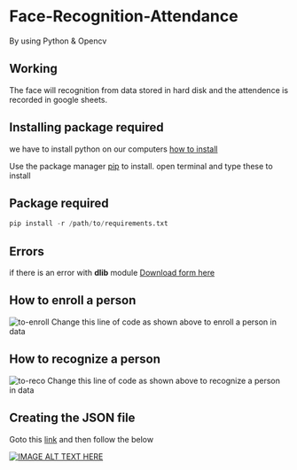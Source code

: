# Face-Recognition-Attendance
By using Python & Opencv 
## Working
The face will recognition from data stored in hard disk and the attendence is recorded in google sheets.
## Installing package required
we have to install python on our computers [how to install](https://www.youtube.com/watch?v=uDbDIhR76H4&t=13s)

Use the package manager [pip](https://pip.pypa.io/en/stable/) to install.
open terminal and type these to install
## Package required
```python
pip install -r /path/to/requirements.txt
```
## Errors 
if there is an error with **dlib** module 
[Download form here](https://github.com/just-innovative-bro/Face-Recognition-Attendance/raw/main/dlib-19.22.99-cp39-cp39-win_amd64.whl) 
## How to enroll a person
<img src="https://i.ibb.co/dBbsxzD/to-enroll.gif" alt="to-enroll" border="0">
Change this line of code as shown above to enroll a person in data

## How to recognize a person
<img src="https://i.ibb.co/gMhfsk9/to-reco.gif" alt="to-reco" border="0">
Change this line of code as shown above to recognize a person in data

## Creating the JSON file
Goto this [link](https://www.googleadservices.com/pagead/aclk?sa=L&ai=DChcSEwjfsLf3hMr0AhXrkmYCHcltB0QYABAAGgJzbQ&ohost=www.google.com&cid=CAESQOD2dCGukhuQTdTf8aT1dmVg9O8mhhwuMKxbP7d6RzE5iIgWN3H5_C5a3AQ7Pb0zxjxTQTM-UK96N0wMdzZBJF0&sig=AOD64_3lmlg7M-FlenKawXzgVAVoeYEYQg&q&adurl&ved=2ahUKEwjvya73hMr0AhX6wjgGHTRPBkMQ0Qx6BAgCEAE)
and then follow the below

[![IMAGE ALT TEXT HERE](https://www.youtube.com/watch?v=STgnA16SDQQ/0.jpg)](https://www.youtube.com/watch?v=STgnA16SDQQ)
